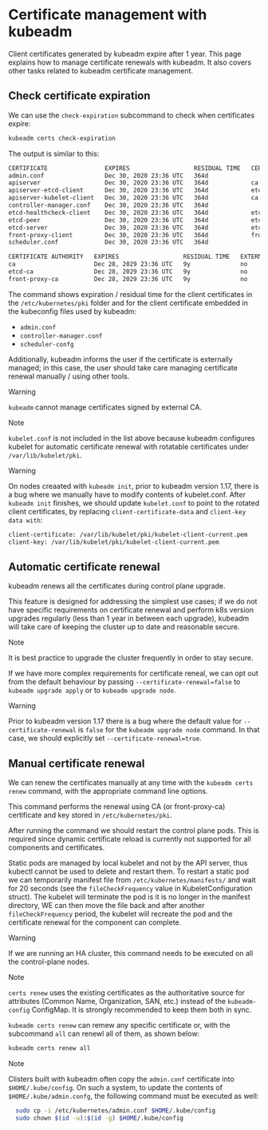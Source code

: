 # Certificate management with kubeadm

Client certificates generated by kubeadm expire after 1 year. This page explains
how to manage certificate renewals with kubeadm. It also covers other tasks
related to kubeadm certificate management.

## Check certificate expiration

We can use the `check-expiration` subcommand to check when certificates expire:

```bash
kubeadm certs check-expiration
```

The output is similar to this:

```bash
CERTIFICATE                EXPIRES                  RESIDUAL TIME   CERTIFICATE AUTHORITY   EXTERNALLY MANAGED
admin.conf                 Dec 30, 2020 23:36 UTC   364d                                    no
apiserver                  Dec 30, 2020 23:36 UTC   364d            ca                      no
apiserver-etcd-client      Dec 30, 2020 23:36 UTC   364d            etcd-ca                 no
apiserver-kubelet-client   Dec 30, 2020 23:36 UTC   364d            ca                      no
controller-manager.conf    Dec 30, 2020 23:36 UTC   364d                                    no
etcd-healthcheck-client    Dec 30, 2020 23:36 UTC   364d            etcd-ca                 no
etcd-peer                  Dec 30, 2020 23:36 UTC   364d            etcd-ca                 no
etcd-server                Dec 30, 2020 23:36 UTC   364d            etcd-ca                 no
front-proxy-client         Dec 30, 2020 23:36 UTC   364d            front-proxy-ca          no
scheduler.conf             Dec 30, 2020 23:36 UTC   364d                                    no

CERTIFICATE AUTHORITY   EXPIRES                  RESIDUAL TIME   EXTERNALLY MANAGED
ca                      Dec 28, 2029 23:36 UTC   9y              no
etcd-ca                 Dec 28, 2029 23:36 UTC   9y              no
front-proxy-ca          Dec 28, 2029 23:36 UTC   9y              no
```

The command shows expiration / residual time for the client certificates in the
`/etc/kubernetes/pki` folder and for the client certificate embedded in the
kubeconfig files used by kubeadm:
- `admin.conf`
- `controller-manager.conf`
- `scheduler-confg`

Additionally, kubeadm informs the user if the certificate is externally managed;
in this case, the user should take care managing certificate renewal manually /
using other tools.

> [!WARNING]
> `kubeadm` cannot manage certificates signed by external CA.

> [!NOTE] 
> `kubelet.conf` is not included in the list above because kubeadm
> configures kubelet for automatic certificate renewal with rotatable
> certificates under `/var/lib/kubelet/pki`.

> [!WARNING]
> On nodes creaated with `kubeadm init`, prior to kubeadm version
> 1.17, there is a bug where we manually have to modify contents of
> kubelet.conf. After `kubeadm init` finishes, we should update `kubelet.conf`
> to point to the rotated client certificates, by replacing
> `client-certificate-data` and `client-key data with`:
>
> ```bash
> client-certificate: /var/lib/kubelet/pki/kubelet-client-current.pem
> client-key: /var/lib/kubelet/pki/kubelet-client-current.pem
> ```

## Automatic certificate renewal

kubeadm renews all the certificates during control plane upgrade.

This feature is designed for addressing the simplest use cases; if we do not
have specific requirements on certificate renewal and perform k8s version
upgrades regularly (less than 1 year in between each upgrade), kubeadm will take
care of keeping the cluster up to date and reasonable secure.

> [!NOTE] 
> It is best practice to upgrade the cluster frequently in order to
> stay secure.

If we have more complex requirements for certificate reneal, we can opt out from
the default behaviour by passing `--certificate-renewal=false` to `kubeadm
upgrade apply` or to `kubeadm upgrade node`.

> [!WARNING]
> Prior to kubeadm version 1.17 there is a bug where the default value for
> `--certificate-renewal` is `false` for the `kubeadm upgrade node` command. In
> that case, we should explicitly set `--certificate-renewal=true`.

## Manual certificate renewal

We can renew the certificates manually at any time with the `kubeadm certs renew` command, with the appropriate command line options.

This command performs the renewal using CA (or front-proxy-ca) certificate and
key stored in `/etc/kubernetes/pki`.

After running the command we should restart the control plane pods. This is
required since dynamic certificate reload is currently not supported for all
components and certificates.

Static pods are managed by local kubelet and not by the API server, thus kubectl
cannot be used to delete and restart them. To restart a static pod we can
temporarily manifest file from `/etc/kubernetes/manifests/` and wait for 20
seconds (see the `fileCheckFrequency` value in KubeletConfiguration struct). The
kubelet will terminate the pod is it is no longer in the manifest directory, WE
can then move the file back and after another `fileCheckFrequency` period, the
kubelet will recreate the pod and the certificate renewal for the component can
complete.

> [!WARNING]
> If we are running an HA cluster, this command needs to be executed on all the
> control-plane nodes.

> [!NOTE]
> `certs renew` uses the existing certificates as the authoritative source for
> attributes (Common Name, Organization, SAN, etc.) instead of the `kubeadm-config` 
> ConfigMap. It is strongly recommended to keep them both in sync.

`kubeadm certs renew` can remew any specific certificate or, with the subcommand
`all` can renewl all of them, as shown below:

```bash
kubeadm certs renew all
```

> [!NOTE]
> Clisters built with kubeadm often copy the `admin.conf` certificate into
> `$HOME/.kube/config`. On such a system, to update the contents of
> `$HOME/.kube/admin.confg`, the following command must be executed as well:
>
> ```bash
>   sudo cp -i /etc/kubernetes/admin.conf $HOME/.kube/config
>   sudo chown $(id -u):$(id -g) $HOME/.kube/config
> ```



